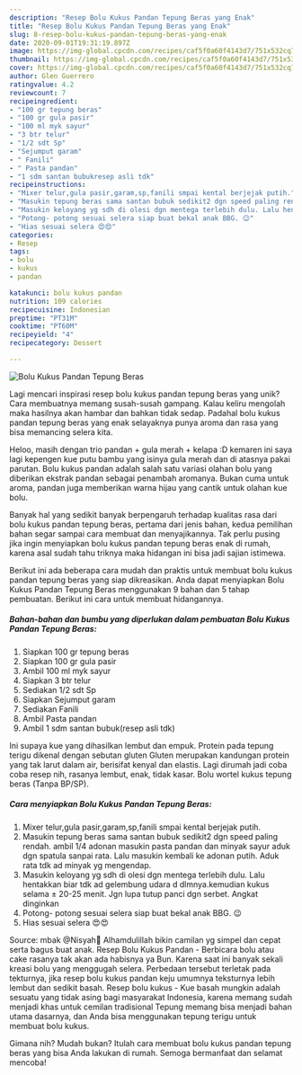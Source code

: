 ```yaml
---
description: "Resep Bolu Kukus Pandan Tepung Beras yang Enak"
title: "Resep Bolu Kukus Pandan Tepung Beras yang Enak"
slug: 8-resep-bolu-kukus-pandan-tepung-beras-yang-enak
date: 2020-09-01T19:31:19.897Z
image: https://img-global.cpcdn.com/recipes/caf5f0a60f4143d7/751x532cq70/bolu-kukus-pandan-tepung-beras-foto-resep-utama.jpg
thumbnail: https://img-global.cpcdn.com/recipes/caf5f0a60f4143d7/751x532cq70/bolu-kukus-pandan-tepung-beras-foto-resep-utama.jpg
cover: https://img-global.cpcdn.com/recipes/caf5f0a60f4143d7/751x532cq70/bolu-kukus-pandan-tepung-beras-foto-resep-utama.jpg
author: Glen Guerrero
ratingvalue: 4.2
reviewcount: 7
recipeingredient:
- "100 gr tepung beras"
- "100 gr gula pasir"
- "100 ml myk sayur"
- "3 btr telur"
- "1/2 sdt Sp"
- "Sejumput garam"
- " Fanili"
- " Pasta pandan"
- "1 sdm santan bubukresep asli tdk"
recipeinstructions:
- "Mixer telur,gula pasir,garam,sp,fanili smpai kental berjejak putih."
- "Masukin tepung beras sama santan bubuk sedikit2 dgn speed paling rendah. ambil 1/4 adonan masukin pasta pandan dan minyak sayur aduk dgn spatula sanpai rata. Lalu masukin kembali ke adonan putih. Aduk rata tdk ad minyak yg mengendap."
- "Masukin keloyang yg sdh di olesi dgn mentega terlebih dulu. Lalu hentakkan biar tdk ad gelembung udara d dlmnya.kemudian kukus selama ± 20-25 menit. Jgn lupa tutup panci dgn serbet. Angkat dinginkan"
- "Potong- potong sesuai selera siap buat bekal anak BBG. 😉"
- "Hias sesuai selera 😍😍"
categories:
- Resep
tags:
- bolu
- kukus
- pandan

katakunci: bolu kukus pandan 
nutrition: 109 calories
recipecuisine: Indonesian
preptime: "PT31M"
cooktime: "PT60M"
recipeyield: "4"
recipecategory: Dessert

---
```



![Bolu Kukus Pandan Tepung Beras](https://img-global.cpcdn.com/recipes/caf5f0a60f4143d7/751x532cq70/bolu-kukus-pandan-tepung-beras-foto-resep-utama.jpg)

Lagi mencari inspirasi resep bolu kukus pandan tepung beras yang unik? Cara membuatnya memang susah-susah gampang. Kalau keliru mengolah maka hasilnya akan hambar dan bahkan tidak sedap. Padahal bolu kukus pandan tepung beras yang enak selayaknya punya aroma dan rasa yang bisa memancing selera kita.

Heloo, masih dengan trio pandan + gula merah + kelapa :D kemaren ini saya lagi kepengen kue putu bambu yang isinya gula merah dan di atasnya pakai parutan. Bolu kukus pandan adalah salah satu variasi olahan bolu yang diberikan ekstrak pandan sebagai penambah aromanya. Bukan cuma untuk aroma, pandan juga memberikan warna hijau yang cantik untuk olahan kue bolu.

Banyak hal yang sedikit banyak berpengaruh terhadap kualitas rasa dari bolu kukus pandan tepung beras, pertama dari jenis bahan, kedua pemilihan bahan segar sampai cara membuat dan menyajikannya. Tak perlu pusing jika ingin menyiapkan bolu kukus pandan tepung beras enak di rumah, karena asal sudah tahu triknya maka hidangan ini bisa jadi sajian istimewa.


Berikut ini ada beberapa cara mudah dan praktis untuk membuat bolu kukus pandan tepung beras yang siap dikreasikan. Anda dapat menyiapkan Bolu Kukus Pandan Tepung Beras menggunakan 9 bahan dan 5 tahap pembuatan. Berikut ini cara untuk membuat hidangannya.

<!--inarticleads1-->

##### Bahan-bahan dan bumbu yang diperlukan dalam pembuatan Bolu Kukus Pandan Tepung Beras:

1. Siapkan 100 gr tepung beras
1. Siapkan 100 gr gula pasir
1. Ambil 100 ml myk sayur
1. Siapkan 3 btr telur
1. Sediakan 1/2 sdt Sp
1. Siapkan Sejumput garam
1. Sediakan  Fanili
1. Ambil  Pasta pandan
1. Ambil 1 sdm santan bubuk(resep asli tdk)


Ini supaya kue yang dihasilkan lembut dan empuk. Protein pada tepung terigu dikenal dengan sebutan gluten Gluten merupakan kandungan protein yang tak larut dalam air, berisifat kenyal dan elastis. Lagi dirumah jadi coba coba resep nih, rasanya lembut, enak, tidak kasar. Bolu wortel kukus tepung beras (Tanpa BP/SP). 

<!--inarticleads2-->

##### Cara menyiapkan Bolu Kukus Pandan Tepung Beras:

1. Mixer telur,gula pasir,garam,sp,fanili smpai kental berjejak putih.
1. Masukin tepung beras sama santan bubuk sedikit2 dgn speed paling rendah. ambil 1/4 adonan masukin pasta pandan dan minyak sayur aduk dgn spatula sanpai rata. Lalu masukin kembali ke adonan putih. Aduk rata tdk ad minyak yg mengendap.
1. Masukin keloyang yg sdh di olesi dgn mentega terlebih dulu. Lalu hentakkan biar tdk ad gelembung udara d dlmnya.kemudian kukus selama ± 20-25 menit. Jgn lupa tutup panci dgn serbet. Angkat dinginkan
1. Potong- potong sesuai selera siap buat bekal anak BBG. 😉
1. Hias sesuai selera 😍😍


Source: mbak @Nisyah🍒 Alhamdulillah bikin camilan yg simpel dan cepat serta bagus buat anak. Resep Bolu Kukus Pandan - Berbicara bolu atau cake rasanya tak akan ada habisnya ya Bun. Karena saat ini banyak sekali kreasi bolu yang menggugah selera. Perbedaan tersebut terletak pada tekturnya, jika resep bolu kukus pandan keju umumnya teksturnya lebih lembut dan sedikit basah. Resep bolu kukus - Kue basah mungkin adalah sesuatu yang tidak asing bagi masyarakat Indonesia, karena memang sudah menjadi khas untuk cemilan tradisional Tepung memang bisa menjadi bahan utama dasarnya, dan Anda bisa menggunakan tepung terigu untuk membuat bolu kukus. 

Gimana nih? Mudah bukan? Itulah cara membuat bolu kukus pandan tepung beras yang bisa Anda lakukan di rumah. Semoga bermanfaat dan selamat mencoba!
